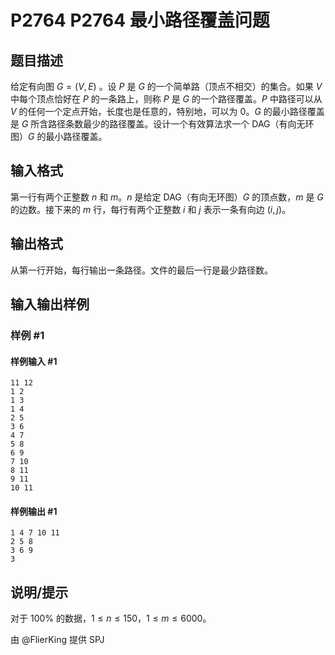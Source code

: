 # P2764 P2764 最小路径覆盖问题

## 题目描述

给定有向图 $G=(V,E)$ 。设 $P$ 是 $G$ 的一个简单路（顶点不相交）的集合。如果 $V$ 中每个顶点恰好在 $P$ 的一条路上，则称 $P$ 是 $G$ 的一个路径覆盖。$P$ 中路径可以从 $V$ 的任何一个定点开始，长度也是任意的，特别地，可以为 $0$。$G$ 的最小路径覆盖是 $G$ 所含路径条数最少的路径覆盖。设计一个有效算法求一个 DAG（有向无环图）$G$ 的最小路径覆盖。


## 输入格式

第一行有两个正整数 $n$ 和 $m$。$n$ 是给定 DAG（有向无环图）$G$ 的顶点数，$m$ 是 $G$ 的边数。接下来的 $m$ 行，每行有两个正整数 $i$ 和 $j$ 表示一条有向边 $(i,j)$。

## 输出格式

从第一行开始，每行输出一条路径。文件的最后一行是最少路径数。


## 输入输出样例

### 样例 #1

#### 样例输入 #1

```
11 12
1 2
1 3
1 4
2 5
3 6
4 7
5 8
6 9
7 10
8 11
9 11
10 11
```

#### 样例输出 #1

```
1 4 7 10 11
2 5 8
3 6 9
3
```

## 说明/提示

对于 $100\%$ 的数据，$1\leq n\leq 150$，$1\leq m\leq 6000$。

由 @FlierKing 提供 SPJ
